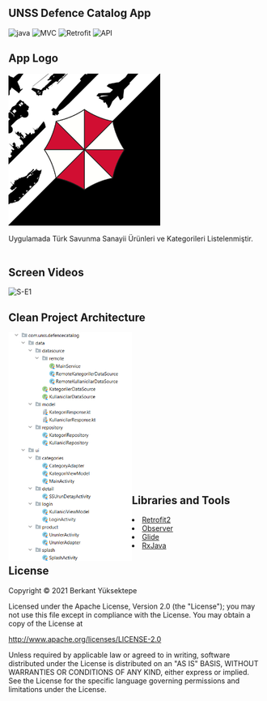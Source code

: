 
## UNSS Defence Catalog App
![java](https://img.shields.io/badge/Java-1.8.xxx-brightgreen.svg)
![MVC](https://img.shields.io/badge/Clean--Code-MVC-brightgreen.svg)
![Retrofit](https://img.shields.io/badge/Retrofit-2.xx-orange.svg)
<a><img src="https://img.shields.io/badge/API-21%2B-brightgreen.svg?style=flat" alt="API" /></a>

## App Logo
<p><img width="300px" src="https://raw.githubusercontent.com/Berkantyuks/UNSSDefenceCatalogApp/master/assets/UNSS-svg-ln.png"/></p>
Uygulamada Türk Savunma Sanayii Ürünleri ve Kategorileri Listelenmiştir.
<br><br>



## Screen Videos
<p>
  <img height= "411"  src="https://github.com/Berkantyuks/UNSSDefenceCatalogApp/blob/master/ScreenVideo/androgif.gif?raw=true" alt="S-E1" />

</p>


## Clean Project Architecture
<p><img align="left" width="244px"; src="https://github.com/Berkantyuks/UNSSDefenceCatalogApp/blob/master/assets/mimari1.png?raw=true"/></p>
<br/><br/><br/><br/><br/><br/><br/><br/><br/><br/><br/><br/><br/><br/><br/><br/><br/>

## Libraries and Tools 
<li><a href="https://square.github.io/retrofit/">Retrofit2</a></li>
<li><a href="https://developer.android.com/reference/android/arch/lifecycle/Observer">Observer</a></li> 
<li><a href="https://bumptech.github.io/glide/doc/download-setup.html">Glide</a></li>
<li><a href="https://github.com/ReactiveX/RxJava">RxJava</a></li> 


## License
Copyright © 2021 Berkant Yüksektepe

Licensed under the Apache License, Version 2.0 (the "License");
you may not use this file except in compliance with the License.
You may obtain a copy of the License at

   http://www.apache.org/licenses/LICENSE-2.0

Unless required by applicable law or agreed to in writing, software
distributed under the License is distributed on an "AS IS" BASIS,
WITHOUT WARRANTIES OR CONDITIONS OF ANY KIND, either express or implied.
See the License for the specific language governing permissions and
limitations under the License.

